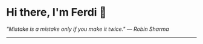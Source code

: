 <h1>Hi there, I'm Ferdi 👋</h1>

<p><em>
  "Mistake is a mistake only if you make it twice." — Robin Sharma
</em></p>

---
